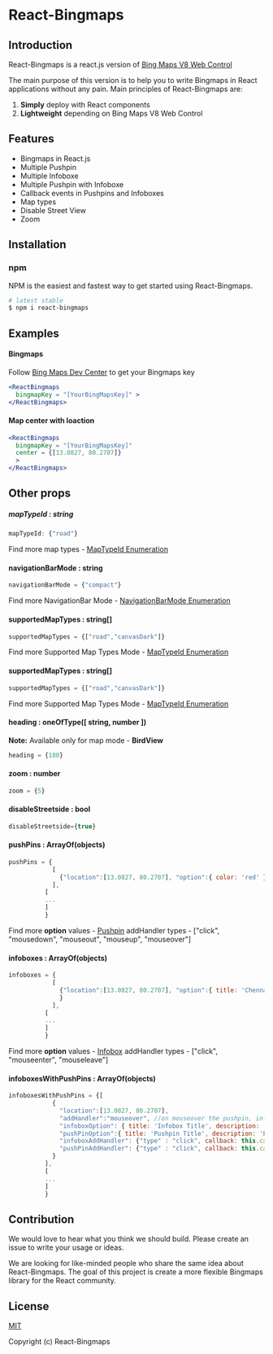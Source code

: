 # React-Bingmaps
## Introduction
React-Bingmaps is a react.js version of [Bing Maps V8 Web Control](https://msdn.microsoft.com/en-us/library/mt712542.aspx)

The main purpose of this version is to help you to write Bingmaps in React applications without any pain. Main principles of React-Bingmaps are:
1. **Simply** deploy with React components
1. **Lightweight**  depending on Bing Maps V8 Web Control

## Features
* Bingmaps in React.js
* Multiple Pushpin
* Multiple Infoboxe
* Multiple Pushpin with Infoboxe
* Callback events in Pushpins and Infoboxes
* Map types
* Disable Street View
* Zoom

## Installation

### npm

NPM is the easiest and fastest way to get started using React-Bingmaps.


```sh
# latest stable
$ npm i react-bingmaps
```

## Examples
#### Bingmaps
Follow [Bing Maps Dev Center](http://https://www.bingmapsportal.com/) to get your Bingmaps key 
```jsx
<ReactBingmaps 
  bingmapKey = "[YourBingMapsKey]" > 
</ReactBingmaps>
```

#### Map center with loaction
```jsx
<ReactBingmaps 
  bingmapKey = "[YourBingMapsKey]" 
  center = {[13.0827, 80.2707]}
  > 
</ReactBingmaps>
```
## Other props
##### mapTypeId : string
```jsx
mapTypeId: {"road"}
```
Find more map types - [MapTypeId Enumeration](https://msdn.microsoft.com/en-us/library/mt712700.aspx)

#### navigationBarMode : string
```jsx
navigationBarMode = {"compact"}
```
Find more NavigationBar Mode - [NavigationBarMode Enumeration
](https://msdn.microsoft.com/en-us/library/mt736390.aspx)
#### supportedMapTypes : string[]
```jsx
supportedMapTypes = {["road","canvasDark"]}
```
Find more Supported Map Types Mode - [MapTypeId Enumeration](https://msdn.microsoft.com/en-us/library/mt712700.aspx)

#### supportedMapTypes : string[]
```jsx
supportedMapTypes = {["road","canvasDark"]}
```
Find more Supported Map Types Mode - [MapTypeId Enumeration](https://msdn.microsoft.com/en-us/library/mt712700.aspx)

#### heading : oneOfType([ string, number ])  
**Note:** Available only for map mode - **BirdView** 
```jsx
heading = {180}
```
#### zoom : number
```jsx
zoom = {5}
```
#### disableStreetside : bool
```jsx
disableStreetside={true}
```

#### pushPins : ArrayOf(objects)
```jsx
pushPins = {
            [
              {"location":[13.0827, 80.2707], "option":{ color: 'red' }, "addHandler": {"type" : "click", callback: this.callBackMethod }}
            ],
          [
          ...
          ]
          }
```
Find more **option** values - [Pushpin](https://msdn.microsoft.com/en-us/library/mt712679.aspx)
addHandler types - ["click", "mousedown", "mouseout", "mouseup", "mouseover"]

#### infoboxes : ArrayOf(objects)
```jsx
infoboxes = {
            [
              {"location":[13.0827, 80.2707], "option":{ title: 'Chennai', description: '...' }, "addHandler": {"type" : "click", callback: this.callBackMethod }
              }
            ],
          [
          ...
          ]
          }
```
Find more **option** values - [Infobox](https://msdn.microsoft.com/en-us/library/mt750270.aspx)
addHandler types - ["click", "mouseenter", "mouseleave"]
#### infoboxesWithPushPins : ArrayOf(objects)
```jsx
infoboxesWithPushPins = {[
            {
              "location":[13.0827, 80.2707], 
              "addHandler":"mouseover", //on mouseover the pushpin, infobox shown
              "infoboxOption": { title: 'Infobox Title', description: 'Infobox' },
              "pushPinOption":{ title: 'Pushpin Title', description: 'Pushpin' },
              "infoboxAddHandler": {"type" : "click", callback: this.callBackMethod },
              "pushPinAddHandler": {"type" : "click", callback: this.callBackMethod }
            }
          ],
          [
          ...
          ]
          }
```


## Contribution

We would love to hear what you think we should build. Please create an issue to write your usage or ideas.

We are looking for like-minded people who share the same idea about React-Bingmaps. The goal of this project is create a more flexible Bingmaps library for the  React community.

## License

[MIT](http://opensource.org/licenses/MIT)

Copyright (c) React-Bingmaps